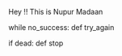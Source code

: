 Hey !! This is Nupur Madaan 


while no_success:
    def try_again

if dead:
    def stop

<!---
Noor4589/Noor4589 is a ✨ special ✨ repository because its `README.md` (this file) appears on your GitHub profile.
You can click the Preview link to take a look at your changes.
--->
